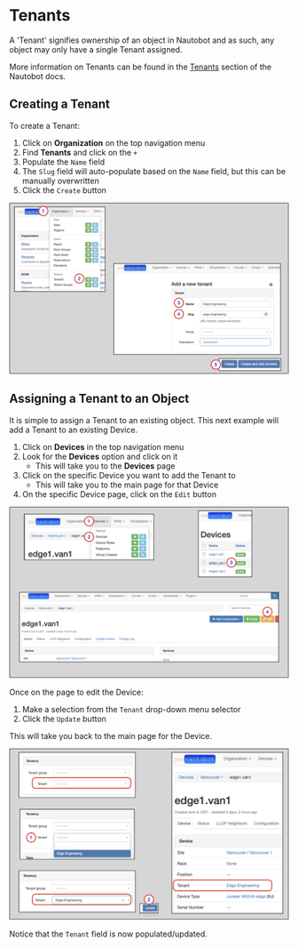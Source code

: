 # Tenants

A 'Tenant' signifies ownership of an object in Nautobot and as such, any object may only have a single Tenant assigned.

More information on Tenants can be found in the [Tenants](https://nautobot.readthedocs.io/en/latest/models/tenancy/tenant/) section of the Nautobot docs.

## Creating a Tenant

To create a Tenant:

1. Click on **Organization** on the top navigation menu
2. Find **Tenants** and click on the `+`
3. Populate the `Name` field
4. The `Slug` field will auto-populate based on the `Name` field, but this can be manually overwritten
5. Click the `Create` button

![](../images/getting-started-nautobot-ui/12-add-tenant.png)

## Assigning a Tenant to an Object

It is simple to assign a Tenant to an existing object. This next example will add a Tenant to an existing Device.

1. Click on **Devices** in the top navigation menu
2. Look for the **Devices** option and click on it 
    * This will take you to the **Devices** page
3. Click on the specific Device you want to add the Tenant to 
    * This will take you to the main page for that Device
4. On the specific Device page, click on the `Edit` button

![](../images/getting-started-nautobot-ui/13-assign-tenant-to-device.png)

Once on the page to edit the Device:

1. Make a selection from the `Tenant` drop-down menu selector
2. Click the `Update` button

This will take you back to the main page for the Device.

![](../images/getting-started-nautobot-ui/14-assign-tenant-to-device-2.png)

Notice that the `Tenant` field is now populated/updated.